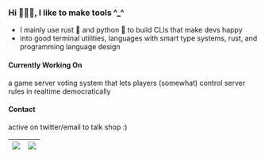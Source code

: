 ### Hi 🙋🏻‍♂️, I like to make tools ^_^
- I mainly use rust 🦀  and python 🐍 to build CLIs that make devs happy 
- into good terminal utilities, languages with smart type systems, rust, and programming language design

#### Currently Working On
a game server voting system that lets players (somewhat) control server rules in realtime democratically

#### Contact
active on twitter/email to talk shop :) 

| <img src="https://github-readme-stats.vercel.app/api?username=astherath&count_private=true&show_icons=true&include_all_commits=true&hide_rank=true"> 	| <img src="https://github-readme-stats.vercel.app/api/top-langs?username=astherath&count_private=true&show_icons=true&langs_count=5&hide=html,objective-c,java,javascript,css&layout=compact"> 	|
|-----------------------------------------------------------------------------------------------------------------------------------------------------------------------------------------------	|------------------------------------------------------------------------------------------------------------------------------------------------------	|
